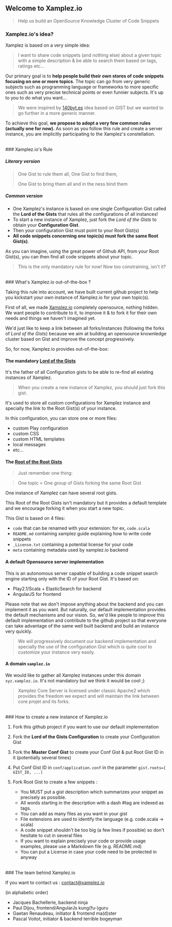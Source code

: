## Welcome to Xamplez.io

> Help us build an OpenSource Knowledge Cluster of Code Snippets

### Xamplez.io's idea?

Xamplez is based on a very simple idea: 
> I want to share code snippets (and nothing else) about a given topic with a simple description 
> & be able to search them based on tags, ratings etc...

Our primary goal is to **help people build their own stores of code snippets focusing on one or more topics**. 
The topic can go from very generic subjects such as programming language or frameworks to more specific ones such as 
very precise technical points or even funnier subjects. It's up to you to do what you want...

> We were inspired by [140byt.es](http://www.140byt.es/) idea based on GIST but we wanted to go further in a more generic manner.

To achieve this goal, **we propose to adopt a very few common rules (actually one for now).** 
As soon as you follow this rule and create a server instance, you are implicitly participating to the Xamplez's constellation.

<br/>
### Xamplez.io's Rule

##### Literary version
> One Gist to rule them all, One Gist to find them,
>
> One Gist to bring them all and in the <ChooseYourWord>ness bind them

##### Common version
 * One Xamplez's instance is based on one single Configuration Gist called the **Lord of the Gists** that rules all the configurations of all instances!
 * To start a new instance of Xamplez, just fork the _Lord of the Gists_ to obtain your **Configuration Gist**.
 * Then your configuration Gist must point to your Root Gist(s) 
 * **All code snippets concerning one topic(s) must fork the same Root Gist(s)**.

As you can imagine, using the great power of Github API, from your Root Gist(s), you can then find all code snippets 
about your topic.

> This is the only mandatory rule for now! Now too constraining, isn't it?

<br/>
### What's Xamplez.io out-of-the-box ?

Taking this rule into account, we have built current github project to help you kickstart your own instance of
Xamplez.io for your own topic(s). 

First of all, we made [Xamplez.io](http://www.xamplez.io) completely opensource, nothing hidden. We want people to contribute to it, 
to improve it & to fork it for their own needs and things we haven't imagined yet. 

We'd just like to keep a link between all forks/instances (following the forks of _Lord of the Gists_) because
we aim at building an opensource knownledge cluster based on Gist and improve the concept progressively.

So, for now, Xamplez.io provides out-of-the-box:

#### The mandatory [Lord of the Gists](https://gist.github.com/xamplez-admin/5897409) 

It's the father of all Configuration gists to be able to re-find all existing instances of Xamplez.

>When you create a new instance of Xamplez, you should just fork this gist.

It's used to store all custom configurations for Xamplez instance and specially the link to the Root Gist(s) of your instance. 

In this configuration, you can store one or more files:

 * custom Play configuration
 * custom CSS
 * custom HTML templates
 * local messages
 * etc...


#### The [Root of the Root Gists](https://gist.github.com/xamplez-admin/5993903)

> Just remember one thing: 

> One topic = One group of Gists forking the same Root Gist

One instance of Xamplez can have several root gists.

This Root of the Root Gists isn't mandatory but it provides a default template and we encourage forking it 
when you start a new topic.

This Gist is based on 4 files:

 * `code` that can be renamed with your extension: for ex, `code.scala`
 * `README.md` containing xamplez guide explaining how to write code snippets
 * `_License.txt` containing a potential license for your code
 * `meta` containing metadata used by xamplez.io backend
 
#### A **default Opensource server implementation** 

This is an autonomous server capable of building a code snippet search engine starting only with the ID of your Root Gist. 
It's based on:
 
 * Play2.1/Scala + ElasticSearch for backend
 * AngularJS for frontend

Please note that we don't impose anything about the backend and you can implement it as you want. But naturally, 
our default implementation provides the default mechanisms and our vision. So, we'd like people to
improve this default implementation and contribute to the github project so that everyone can take advantage of 
the same well built backend and build an instance very quickly.

> We will progressively document our backend implementation and specially the use of the configuration Gist which
is quite cool to customize your instance very easily.

#### A domain `xamplez.io`

We would like to gather all Xamplez instances under this domain `xyz.xamplez.io`. It's not mandatory but we think it would be cool ;)
 
> Xamplez Core Server is licensed under classic Apache2 which provides the freedom we expect and will maintain the link between core projet and its forks.

<br/>
### How to create a new instance of Xamplez.io

 1. Fork this github project if you want to use our default implementation
 2. Fork the **Lord of the Gists Configuration** to create your Configuration Gist
 3. Fork the **Master Conf Gist** to create your Conf Gist & put Root Gist ID in it (potentially several times)
 4. Put Conf Gist ID in `conf/application.conf` in the parameter `gist.roots=[ GIST_ID, ...]`
 5. Fork Root Gist to create a few snippets :

    * You MUST put a gist description which summarizes your snippet as precisely as possible.
    * All words starting in the description with a dash #tag are indexed as tags.
    * You can add as many files as you want in your gist
    * File extensions are used to identify the language (e.g. code.scala -> scala)
    * A code snippet shouldn't be too big (a few lines if possible) so don't hesitate to cut in several files
    * If you want to explain precisely your code or provide usage examples, please use a Markdown file (e.g. README.md)
    * You can put a License in case your code need to be protected in anyway
    
<br/>
### The team behind Xamplez.io

If you want to contact us : contact@xamplez.io

(in alphabetic order)

* Jacques Bachellerie, backend ninja
* Paul Dijou, frontend/AngularJs kung(fu-)guru 
* Gaetan Renaudeau, initiator & frontend ma(d)ster
* Pascal Voitot, initiator & backend terrible bogeyman


